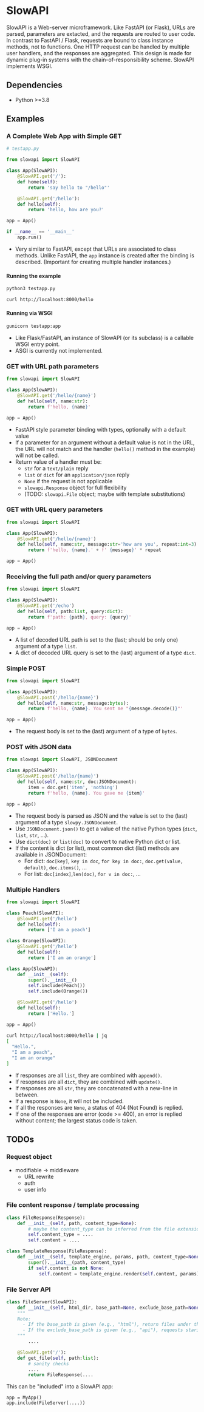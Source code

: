 # SlowAPI

SlowAPI is a Web-server microframework. Like FastAPI (or Flask), URLs are parsed, parameters are extacted, and the requests are routed to user code. In contrast to FastAPI / Flask, requests are bound to class instance methods, not to functions. One HTTP request can be handled by multiple user handlers, and the responses are aggregated. This design is made for dynamic plug-in systems with the chain-of-responsibility scheme. SlowAPI implements WSGI.


## Dependencies
- Python >=3.8


## Examples
### A Complete Web App with Simple GET

```python
# testapp.py

from slowapi import SlowAPI

class App(SlowAPI):
    @SlowAPI.get('/'):
    def home(self):
        return 'say hello to "/hello"'

    @SlowAPI.get('/hello'):
    def hello(self):
        return 'hello, how are you?'

app = App()

if __name__ == '__main__'
    app.run()
```
- Very similar to FastAPI, except that URLs are associated to class methods. Unlike FastAPI, the `app` instance is created after the binding is described. (Important for creating multiple handler instances.)

#### Running the example
```bash
python3 testapp.py
```

```bash
curl http://localhost:8000/hello
```


#### Running via WSGI
```bash
gunicorn testapp:app
```

- Like Flask/FastAPI, an instance of SlowAPI (or its subclass) is a callable WSGI entry point.
- ASGI is currently not implemented.


### GET with URL path parameters
```python
from slowapi import SlowAPI

class App(SlowAPI):
    @SlowAPI.get('/hello/{name}')
    def hello(self, name:str):
        return f'hello, {name}'

app = App()
```

- FastAPI style parameter binding with types, optionally with a default value
- If a parameter for an argument without a default value is not in the URL, the URL will not match and the handler (`hello()` method in the example) will not be called.
- Return value of a handler must be:
  - `str` for a `text/plain` reply
  - `list` or `dict` for an `application/json` reply
  - `None` if the request is not applicable
  - `slowapi.Response` object for full flexibility
  - (TODO: `slowapi.File` object; maybe with template substitutions)


### GET with URL query parameters
```python
from slowapi import SlowAPI

class App(SlowAPI):
    @SlowAPI.get('/hello/{name}')
    def hello(self, name:str, message:str='how are you', repeat:int=3):
        return f'hello, {name}.' + f' {message}' * repeat

app = App()
```


### Receiving the full path and/or query parameters
```python
from slowapi import SlowAPI

class App(SlowAPI):
    @SlowAPI.get('/echo')
    def hello(self, path:list, query:dict):
        return f'path: {path}, query: {query}'

app = App()
```

- A list of decoded URL path is set to the (last; should be only one) argument of a type `list`.
- A dict of decoded URL query is set to the (last) argument of a type `dict`.


### Simple POST
```python
from slowapi import SlowAPI

class App(SlowAPI):
    @SlowAPI.post('/hello/{name}')
    def hello(self, name:str, message:bytes):
        return f'hello, {name}. You sent me "{message.decode()}"'

app = App()
```

- The request body is set to the (last) argument of a type of `bytes`.


### POST with JSON data
```python
from slowapi import SlowAPI, JSONDocument

class App(SlowAPI):
    @SlowAPI.post('/hello/{name}')
    def hello(self, name:str, doc:JSONDocument):
        item = doc.get('item', 'nothing')
        return f'hello, {name}. You gave me {item}'

app = App()
```

- The request body is parsed as JSON and the value is set to the (last) argument of a type `slowpy.JSONDocument`.
- Use `JSONDocument.json()` to get a value of the native Python types (`dict`, `list`, `str`, ...).
- Use `dict(doc)` or `list(doc)` to convert to native Python dict or list.
- If the content is dict (or list), most common dict (list) methods are available in JSONDocument:
  - For dict: `doc[key]`, `key in doc`, `for key in doc:`, `doc.get(value, default)`, `doc.items()`, ...
  - For list: `doc[index]`,`len(doc)`, `for v in doc:`, ...


### Multiple Handlers
```python
from slowapi import SlowAPI

class Peach(SlowAPI):
    @SlowAPI.get('/hello')
    def hello(self):
        return ['I am a peach']

class Orange(SlowAPI):        
    @SlowAPI.get('/hello')
    def hello(self):
        return ['I am an orange']

class App(SlowAPI):
    def __init__(self):
        super().__init__()
        self.include(Peach())
        self.include(Orange())

    @SlowAPI.get('/hello')
    def hello(self):
        return ['Hello.']

app = App()
```

```bash
curl http://localhost:8000/hello | jq
[
  "Hello.",
  "I am a peach",
  "I am an orange"
]
```

- If responses are all `list`, they are combined with `append()`.
- If resopnses are all `dict`, they are combined with `update()`.
- If responses are all `str`, they are concatenated with a new-line in between.
- If a response is `None`, it will not be included.
- If all the responses are `None`, a status of 404 (Not Found) is replied.
- If one of the responses are error (code >= 400), an error is replied without content; the largest status code is taken.


## TODOs

### Request object
- modifiable -> middleware
  - URL rewrite
  - auth
  - user info

### File content response / template processing
```python
class FileResponse(Response):
    def __init__(self, path, content_type=None):
        # maybe the content_type can be inferred from the file extension
        self.content_type = ....
        self.content = ....
```

```python
class TemplateResponse(FileResponse):
    def __init__(self, template_engine, params, path, content_type=None):
        super().__init__(path, content_type)
        if self.content is not None:
            self.content = template_engine.render(self.content, params)
```


### File Server API
```python
class FileServer(SlowAPI):
    def __init__(self, html_dir, base_path=None, exclude_base_path=None):
    """
    Note:
      - If the base_path is given (e.g., "html"), return files under the path.
      - If the exclude_base_path is given (e.g., "api"), requests staring with it are not handled.
    """
        ....

    @SlowAPI.get('/'):
    def get_file(self, path:list):
        # sanity checks
        ....
        return FileResponse(....
```

This can be "included" into a SlowAPI app:
```
app = MyApp()
app.include(FileServer(....))
```
